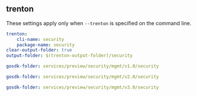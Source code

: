 
## trenton

These settings apply only when `--trenton` is specified on the command line.

``` yaml $(trenton)
trenton:
    cli-name: security
    package-name: security
clear-output-folder: true
output-folder: $(trenton-output-folder)/security
```

```yaml $(tag) == 'package-composite-v1' && $(trenton)
gosdk-folder: services/preview/security/mgmt/v1.0/security
```

```yaml $(tag) == 'package-composite-v2' && $(trenton)
gosdk-folder: services/preview/security/mgmt/v2.0/security
```

```yaml $(tag) == 'package-composite-v3' && $(trenton)
gosdk-folder: services/preview/security/mgmt/v3.0/security
```
